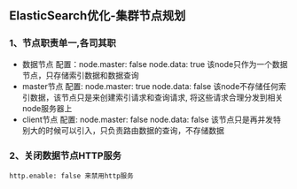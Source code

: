## ElasticSearch优化-集群节点规划

### 1、节点职责单一,各司其职 ###

- 数据节点
	配置：node.master: false    node.data: true
	该node只作为一个数据节点，只存储索引数据和数据查询
- master节点
	配置: node.master: true 	  node.data: false
	该node不存储任何索引数据，该节点只是来创建索引请求和查询请求, 将这些请求合理分发到相关node服务器上
- client节点
	配置: node.master: false 	  node.data: false
	该节点只是再并发特别大的时候可以引入，只负责路由数据的查询，不存储数据

### 2、关闭数据节点HTTP服务 ###
	
	http.enable: false 来禁用http服务

